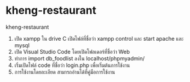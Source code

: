 # kheng-restaurant
kheng-restaurant

1. เปิด xampp ใน drive C เปิดไฟล์ที่ชื่อว่า xampp control และ start apache และ  mysql
2. เปิด Visual Studio Code โดยเปิดโฟลเดอร์ที่ชื่อว่า Web
3. ทำการ import db_foodlist ลงใน localhost/phpmyadmin/
4. เริ่มเปิดไฟล์ code ที่ชื่อว่า login.php เพื่อเริ่มต้นการใช้งาน
5. การใช้งานโดยละเอียด สามารถอ่านได้ที่คู่มือการใช้งาน
